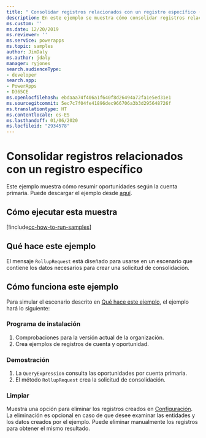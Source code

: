 ```yaml
---
title: " Consolidar registros relacionados con un registro específico (Common Data Service) | Microsoft Docs"
description: En este ejemplo se muestra cómo consolidar registros relacionados con un registro especificado.
ms.custom: ''
ms.date: 12/20/2019
ms.reviewer: ''
ms.service: powerapps
ms.topic: samples
author: JimDaly
ms.author: jdaly
manager: ryjones
search.audienceType:
- developer
search.app:
- PowerApps
- D365CE
ms.openlocfilehash: ebdaaa74f406a1f640f8d26494a72fa1e5ed31e1
ms.sourcegitcommit: 5ec7c7f04fe41896dec966706a3b3d295648726f
ms.translationtype: HT
ms.contentlocale: es-ES
ms.lasthandoff: 01/06/2020
ms.locfileid: "2934578"
---
```

# <a name="rollup-records-related-to-a-specific-record"></a>Consolidar registros relacionados con un registro específico

Este ejemplo muestra cómo resumir oportunidades según la cuenta primaria. Puede descargar el ejemplo desde [aquí](https://github.com/microsoft/PowerApps-Samples/tree/master/cds/orgsvc/C%23/RollupSpecificRecords).

## <a name="how-to-run-this-sample"></a>Cómo ejecutar esta muestra

[!include[cc-how-to-run-samples](../../includes/cc-how-to-run-samples.md)]

## <a name="what-this-sample-does"></a>Qué hace este ejemplo

El mensaje `RollupRequest` está diseñado para usarse en un escenario que contiene los datos necesarios para crear una solicitud de consolidación.

## <a name="how-this-sample-works"></a>Cómo funciona este ejemplo

Para simular el escenario descrito en [Qué hace este ejemplo](#what-this-sample-does), el ejemplo hará lo siguiente:

### <a name="setup"></a>Programa de instalación

1. Comprobaciones para la versión actual de la organización.
2. Crea ejemplos de registros de cuenta y oportunidad.

### <a name="demonstrate"></a>Demostración

1. La `QueryExpression` consulta las oportunidades por cuenta primaria.
2. El método `RollupRequest` crea la solicitud de consolidación.

### <a name="clean-up"></a>Limpiar

Muestra una opción para eliminar los registros creados en [Configuración](#setup). La eliminación es opcional en caso de que desee examinar las entidades y los datos creados por el ejemplo. Puede eliminar manualmente los registros para obtener el mismo resultado.
